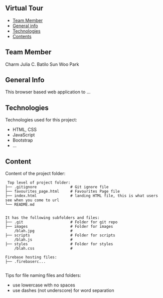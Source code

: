 ## Virtual Tour 

* [Team Member](#author-name)
* [General info](#general-info)
* [Technologies](#technologies)
* [Contents](#content)

## Team Member
Charm Julia C. Batilo
Sun Woo Park

## General Info
This browser based web application to ...
	
## Technologies
Technologies used for this project:
* HTML, CSS
* JavaScript
* Bootstrap 
* ...
	
## Content
Content of the project folder:

```
 Top level of project folder: 
├── .gitignore               # Git ignore file
├── favourites_page.html     # Favourites Page file
├── index.html               # landing HTML file, this is what users see when you come to url
└── README.md


It has the following subfolders and files:
├── .git                     # Folder for git repo
├── images                   # Folder for images
    /blah.jpg                # 
├── scripts                  # Folder for scripts
    /blah.js                 # 
├── styles                   # Folder for styles
    /blah.css                # 

Firebase hosting files: 
├── .firebaserc...


```

Tips for file naming files and folders:
* use lowercase with no spaces
* use dashes (not underscore) for word separation

